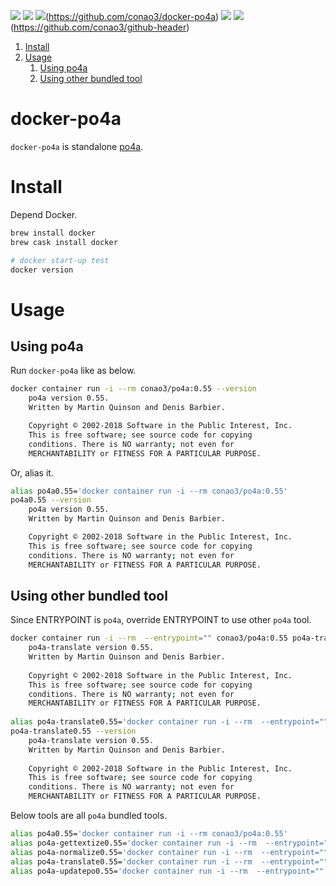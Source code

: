
[![][1]](https://github.com/conao3/docker-po4a)
[![][2]](https://travis-ci.org/conao3/docker-po4a)
![](https://img.shields.io/github/license/conao3/docker-po4a.svg?style=flat-square)(https://github.com/conao3/docker-po4a)
![](https://img.shields.io/docker/pulls/conao3/jq.svg?style=flat-square)
![](https://files.conao3.com/github-header/gif/docker-po4a.gif)(https://github.com/conao3/github-header)

[1]: https://img.shields.io/github/tag/conao3/docker-po4a.svg?style=flat-square 
[2]: https://img.shields.io/travis/conao3/docker-po4a/master.svg?style=flat-square

1. [Install](#install)
1. [Usage](#usage)
    1. [Using po4a](#using-po4a)
    1. [Using other bundled tool](#using-other-bundled-tool)

# docker-po4a
`docker-po4a` is standalone [po4a](https://github.com/mquinson/po4a).

# Install
Depend Docker.

```bash
brew install docker
brew cask install docker

# docker start-up test
docker version
```

# Usage
## Using po4a
Run `docker-po4a` like as below.

```bash
docker container run -i --rm conao3/po4a:0.55 --version
    po4a version 0.55.
    Written by Martin Quinson and Denis Barbier.

    Copyright © 2002-2018 Software in the Public Interest, Inc.
    This is free software; see source code for copying
    conditions. There is NO warranty; not even for
    MERCHANTABILITY or FITNESS FOR A PARTICULAR PURPOSE.
```

Or, alias it.

```bash
alias po4a0.55='docker container run -i --rm conao3/po4a:0.55'
po4a0.55 --version
    po4a version 0.55.
    Written by Martin Quinson and Denis Barbier.

    Copyright © 2002-2018 Software in the Public Interest, Inc.
    This is free software; see source code for copying
    conditions. There is NO warranty; not even for
    MERCHANTABILITY or FITNESS FOR A PARTICULAR PURPOSE.
```

## Using other bundled tool
Since ENTRYPOINT is `po4a`, override ENTRYPOINT to use other `po4a` tool.

```bash
docker container run -i --rm  --entrypoint="" conao3/po4a:0.55 po4a-translate --version
    po4a-translate version 0.55.
    Written by Martin Quinson and Denis Barbier.
    
    Copyright © 2002-2018 Software in the Public Interest, Inc.
    This is free software; see source code for copying
    conditions. There is NO warranty; not even for
    MERCHANTABILITY or FITNESS FOR A PARTICULAR PURPOSE.
    
alias po4a-translate0.55='docker container run -i --rm  --entrypoint="" conao3/po4a:0.55 po4a-translate'
po4a-translate0.55 --version
    po4a-translate version 0.55.
    Written by Martin Quinson and Denis Barbier.
    
    Copyright © 2002-2018 Software in the Public Interest, Inc.
    This is free software; see source code for copying
    conditions. There is NO warranty; not even for
    MERCHANTABILITY or FITNESS FOR A PARTICULAR PURPOSE.
```
Below tools are all `po4a` bundled tools.

```bash
alias po4a0.55='docker container run -i --rm conao3/po4a:0.55'
alias po4a-gettextize0.55='docker container run -i --rm  --entrypoint="" conao3/po4a:0.55 po4a-gettextize'
alias po4a-normalize0.55='docker container run -i --rm  --entrypoint="" conao3/po4a:0.55 po4a-normalize'
alias po4a-translate0.55='docker container run -i --rm  --entrypoint="" conao3/po4a:0.55 po4a-translate'
alias po4a-updatepo0.55='docker container run -i --rm  --entrypoint="" conao3/po4a:0.55 po4a-updatepo'
```

